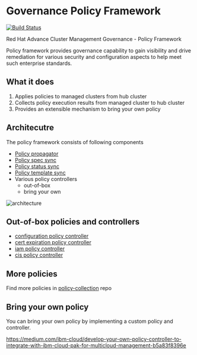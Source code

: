 # Governance Policy Framework
[![Build Status](https://travis-ci.com/open-cluster-management/governance-policy-framework.svg?token=1xoYGv8XzWhB2heDk2My&branch=master)](https://travis-ci.com/open-cluster-management/governance-policy-framework)

Red Hat Advance Cluster Management Governance - Policy Framework

Policy framework provides governance capability to gain visibility and drive remediation for various security and configuration aspects to help meet such enterprise standards.

## What it does
1. Applies policies to managed clusters from hub cluster
2. Collects policy execution results from managed cluster to hub cluster
3. Provides an extensible mechanism to bring your own policy

## Architecutre
The policy framework consists of following components
- [Policy propagator](https://github.com/open-cluster-management/governance-policy-propagator) 
- [Policy spec sync](https://github.com/open-cluster-management/governance-policy-spec-sync)
- [Policy status sync](https://github.com/open-cluster-management/governance-policy-status-sync)
- [Policy template sync](https://github.com/open-cluster-management/governance-policy-template-sync)
- Various policy controllers
  - out-of-box
  - bring your own

![architecture](images/policy-framework-architecture-diagram.jpg)

## Out-of-box policies and controllers
- [configuration policy controller](https://github.com/open-cluster-management/config-policy-controller)
- [cert expiration policy controller](https://github.com/open-cluster-management/cert-policy-controller)
- [iam policy controller](https://github.com/open-cluster-management/iam-policy-controller)
- [cis policy controller](https://github.com/open-cluster-management/cis-controller)

## More policies
Find more policies in [policy-collection](https://github.com/open-cluster-management/policy-collection) repo

## Bring your own policy
You can bring your own policy by implementing a custom policy and controller.

https://medium.com/ibm-cloud/develop-your-own-policy-controller-to-integrate-with-ibm-cloud-pak-for-multicloud-management-b5a83f8396e
